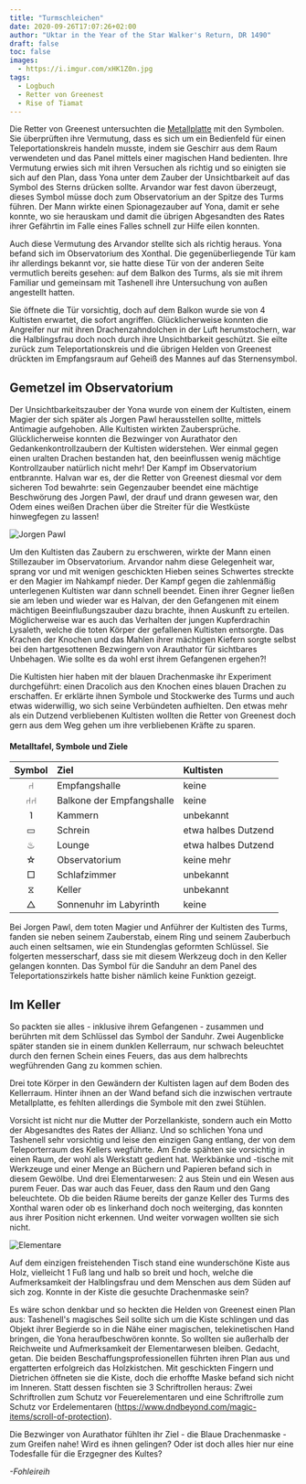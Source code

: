 ```yaml
---
title: "Turmschleichen"
date: 2020-09-26T17:07:26+02:00
author: "Uktar in the Year of the Star Walker's Return, DR 1490"
draft: false
toc: false
images:
  - https://i.imgur.com/xHK1Z0n.jpg
tags: 
  - Logbuch
  - Retter von Greenest
  - Rise of Tiamat
---
```


Die Retter von Greenest untersuchten die [Metallplatte](/posts/xonthals-turm#metalltafel) mit den Symbolen. Sie überprüften ihre Vermutung, dass es sich um ein Bedienfeld für einen Teleportationskreis handeln musste, indem sie Geschirr aus dem Raum verwendeten und das Panel mittels einer magischen Hand bedienten. Ihre Vermutung erwies sich mit ihren Versuchen als richtig und so einigten sie sich auf den Plan, dass Yona unter dem Zauber der Unsichtbarkeit auf das Symbol des Sterns drücken sollte. Arvandor war fest davon überzeugt, dieses Symbol müsse doch zum Observatorium an der Spitze des Turms führen. Der Mann wirkte einen Spionagezauber auf Yona, damit er sehe konnte, wo sie herauskam und damit die übrigen Abgesandten des Rates ihrer Gefährtin im Falle eines Falles schnell zur Hilfe eilen konnten.

Auch diese Vermutung des Arvandor stellte sich als richtig heraus. Yona befand sich im Observatorium des Xonthal. Die gegenüberliegende Tür kam ihr allerdings bekannt vor, sie hatte diese Tür von der anderen Seite vermutlich bereits gesehen: auf dem Balkon des Turms, als sie mit ihrem Familiar und gemeinsam mit Tashenell ihre Untersuchung von außen angestellt hatten.

Sie öffnete die Tür vorsichtig, doch auf dem Balkon wurde sie von 4 Kultisten erwartet, die sofort angriffen. Glücklicherweise konnten die Angreifer nur mit ihren Drachenzahndolchen in der Luft herumstochern, war die Halblingsfrau doch noch durch ihre Unsichtbarkeit geschützt. Sie eilte zurück zum Teleportationskreis und die übrigen Helden von Greenest drückten im Empfangsraum auf Geheiß des Mannes auf das Sternensymbol.

## Gemetzel im Observatorium

Der Unsichtbarkeitszauber der Yona wurde von einem der Kultisten, einem Magier der sich später als Jorgen Pawl herausstellen sollte, mittels Antimagie aufgehoben. Alle Kultisten wirkten Zaubersprüche. Glücklicherweise konnten die Bezwinger von Aurathator den Gedankenkontrollzaubern der Kultisten widerstehen. Wer einmal gegen einen uralten Drachen bestanden hat, den beeinflussen wenig mächtige Kontrollzauber natürlich nicht mehr! Der Kampf im Observatorium entbrannte. Halvan war es, der die Retter von Greenest diesmal vor dem sicheren Tod bewahrte: sein Gegenzauber beendet eine mächtige Beschwörung des Jorgen Pawl, der drauf und drann gewesen war, den Odem eines weißen Drachen über die Streiter für die Westküste hinwegfegen zu lassen!

![Jorgen Pawl](https://i.imgur.com/SFf2znV.png)

Um den Kultisten das Zaubern zu erschweren, wirkte der Mann einen Stillezauber im Observatorium. Arvandor nahm diese Gelegenheit war, sprang vor und mit wenigen geschickten Hieben seines Schwertes streckte er den Magier im Nahkampf nieder. Der Kampf gegen die zahlenmäßig unterlegenen Kultisten war dann schnell beendet. Einen ihrer Gegner ließen sie am leben und wieder war es Halvan, der den Gefangenen mit einem mächtigen Beeinflußungszauber dazu brachte, ihnen Auskunft zu erteilen. Möglicherweise war es auch das Verhalten der jungen Kupferdrachin Lysaleth, welche die toten Körper der gefallenen Kultisten entsorgte. Das Krachen der Knochen und das Mahlen ihrer mächtigen Kiefern sorgte selbst bei den hartgesottenen Bezwingern von Arauthator für sichtbares Unbehagen. Wie sollte es da wohl erst ihrem Gefangenen ergehen?!

Die Kultisten hier haben mit der blauen Drachenmaske ihr Experiment durchgeführt: einen Dracolich aus den Knochen eines blauen Drachen zu erschaffen. Er erklärte ihnen Symbole und Stockwerke des Turms und auch etwas widerwillig, wo sich seine Verbündeten aufhielten. Den etwas mehr als ein Dutzend verbliebenen Kultisten wollten die Retter von Greenest doch gern aus dem Weg gehen um ihre verbliebenen Kräfte zu sparen.

#### Metalltafel, Symbole und Ziele

|Symbol|Ziel|Kultisten|
|:---:|:---|:---|
|&#x2441;|Empfangshalle|keine
|&#x2441;&#x2441;|Balkone der Empfangshalle|keine
|&#741;|Kammern|unbekannt
|&#9645;|Schrein|etwa halbes Dutzend
|&#x2668;|Lounge|etwa halbes Dutzend 
|&#9734;|Observatorium|keine mehr 
|&#9633;|Schlafzimmer|unbekannt
|&#x29d6;|Keller|unbekannt
|&#9651;|Sonnenuhr im Labyrinth|keine

Bei Jorgen Pawl, dem toten Magier und Anführer der Kultisten des Turms, fanden sie neben seinem Zauberstab, einem Ring und seinem Zauberbuch auch einen seltsamen, wie ein Stundenglas geformten Schlüssel. Sie folgerten messerscharf, dass sie mit diesem Werkzeug doch in den Keller gelangen konnten. Das Symbol für die Sanduhr an dem Panel des Teleportationszirkels hatte bisher nämlich keine Funktion gezeigt.

## Im Keller

So packten sie alles - inklusive ihrem Gefangenen - zusammen und berührten mit dem Schlüssel das Symbol der Sanduhr. Zwei Augenblicke später standen sie in einem dunklen Kellerraum, nur schwach beleuchtet durch den fernen Schein eines Feuers, das aus dem halbrechts wegführenden Gang zu kommen schien.

Drei tote Körper in den Gewändern der Kultisten lagen auf dem Boden des Kellerraum. Hinter ihnen an der Wand befand sich die inzwischen vertraute Metallplatte, es fehlten allerdings die Symbole mit den zwei Stühlen.

Vorsicht ist nicht nur die Mutter der Porzellankiste, sondern auch ein Motto der Abgesandtes des Rates der Allianz. Und so schlichen Yona und Tashenell sehr vorsichtig und leise den einzigen Gang entlang, der von dem Teleporterraum des Kellers wegführte. Am Ende spähten sie vorsichtig in einen Raum, der wohl als Werkstatt gedient hat. Werkbänke und -tische mit Werkzeuge und einer Menge an Büchern und Papieren befand sich in diesem Gewölbe. Und drei Elementarwesen: 2 aus Stein und ein Wesen aus purem Feuer. Das war auch das Feuer, dass den Raum und den Gang beleuchtete. Ob die beiden Räume bereits der ganze Keller des Turms des Xonthal waren oder ob es linkerhand doch noch weiterging, das konnten aus ihrer Position nicht erkennen. Und weiter vorwagen wollten sie sich nicht. 

![Elementare](https://i.imgur.com/VZJc1ON.png)

Auf dem einzigen freistehenden Tisch stand eine wunderschöne Kiste aus Holz, vielleicht 1 Fuß lang und halb so breit und hoch, welche die Aufmerksamkeit der Halblingsfrau und dem Menschen aus dem Süden auf sich zog. Konnte in der Kiste die gesuchte Drachenmaske sein? 

Es wäre schon denkbar und so heckten die Helden von Greenest einen Plan aus: Tashenell's magisches Seil sollte sich um die Kiste schlingen und das Objekt ihrer Begierde so in die Nähe einer magischen, telekinetischen Hand bringen, die Yona heraufbeschwören konnte. So wollten sie außerhalb der Reichweite und Aufmerksamkeit der Elementarwesen bleiben. Gedacht, getan. Die beiden Beschaffungsprofessionellen führten ihren Plan aus und ergatterten erfolgreich das Holzkistchen. Mit geschickten Fingern und Dietrichen öffneten sie die Kiste, doch die erhoffte Maske befand sich nicht im Inneren. Statt dessen fischten sie 3 Schriftrollen heraus: Zwei Schriftrollen zum Schutz vor Feuerelementaren und eine Schriftrolle zum Schutz vor Erdelementaren (https://www.dndbeyond.com/magic-items/scroll-of-protection).

Die Bezwinger von Aurathator fühlten ihr Ziel - die Blaue Drachenmaske - zum Greifen nahe! Wird es ihnen gelingen? Oder ist doch alles hier nur eine Todesfalle für die Erzgegner des Kultes?

_-Fohleireih_
